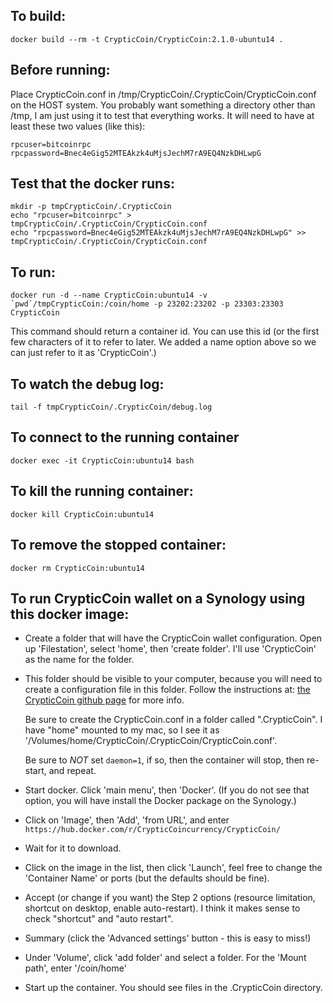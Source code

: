 To build:
---
    docker build --rm -t CrypticCoin/CrypticCoin:2.1.0-ubuntu14 .


Before running:
---
Place CrypticCoin.conf in /tmp/CrypticCoin/.CrypticCoin/CrypticCoin.conf on the HOST system. You probably want something a directory other than /tmp, I am just using it to test that everything works. It will need to have at least these two values (like this):

    rpcuser=bitcoinrpc
    rpcpassword=Bnec4eGig52MTEAkzk4uMjsJechM7rA9EQ4NzkDHLwpG


Test that the docker runs:
---
    mkdir -p tmpCrypticCoin/.CrypticCoin
    echo "rpcuser=bitcoinrpc" > tmpCrypticCoin/.CrypticCoin/CrypticCoin.conf
    echo "rpcpassword=Bnec4eGig52MTEAkzk4uMjsJechM7rA9EQ4NzkDHLwpG" >> tmpCrypticCoin/.CrypticCoin/CrypticCoin.conf


To run:
---
    docker run -d --name CrypticCoin:ubuntu14 -v `pwd`/tmpCrypticCoin:/coin/home -p 23202:23202 -p 23303:23303 CrypticCoin

This command should return a container id. You can use this id (or the first few characters of it to refer to later. We added a name option above so we can just refer to it as 'CrypticCoin'.)

To watch the debug log:
---
    tail -f tmpCrypticCoin/.CrypticCoin/debug.log

To connect to the running container
---
    docker exec -it CrypticCoin:ubuntu14 bash

To kill the running container:
---
    docker kill CrypticCoin:ubuntu14

To remove the stopped container:
---
    docker rm CrypticCoin:ubuntu14


To run CrypticCoin wallet on a Synology using this docker image:
---
* Create a folder that will have the CrypticCoin wallet configuration. Open up 'Filestation', select 'home', then 'create folder'. I'll use 'CrypticCoin' as the name for the folder.

* This folder should be visible to your computer, because you will need to create a configuration file in this folder. Follow the instructions at: [the CrypticCoin github page](https://github.com/CrypticCoincurrency/CrypticCoin) for more info. 

    Be sure to create the CrypticCoin.conf in a folder called ".CrypticCoin". I have "home" mounted to my mac, so I see it as '/Volumes/home/CrypticCoin/.CrypticCoin/CrypticCoin.conf'. 
    
    Be sure to *NOT* set ```daemon=1```, if so, then the container will stop, then re-start, and repeat.
    
* Start docker. Click 'main menu', then 'Docker'. (If you do not see that option, you will have install the Docker package on the Synology.)

* Click on 'Image', then 'Add', 'from URL', and enter ```https://hub.docker.com/r/CrypticCoincurrency/CrypticCoin/```

* Wait for it to download.

* Click on the image in the list, then click 'Launch', feel free to change the 'Container Name' or ports (but the defaults should be fine).

* Accept (or change if you want) the Step 2 options (resource limitation, shortcut on desktop, enable auto-restart). I think it makes sense to check "shortcut" and "auto restart".

* Summary (click the 'Advanced settings' button - this is easy to miss!)

* Under 'Volume', click 'add folder' and select a folder. For the 'Mount path', enter '/coin/home'

* Start up the container. You should see files in the .CrypticCoin directory.
